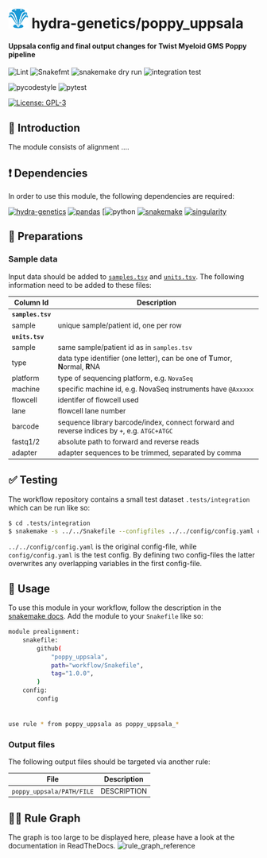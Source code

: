 # <img src="images/hydragenetics.png" width=40 /> hydra-genetics/poppy_uppsala

#### Uppsala config and final output changes for Twist Myeloid GMS Poppy pipeline

![Lint](https://github.com/hydra-genetics/poppy_uppsala/actions/workflows/lint.yaml/badge.svg?branch=develop)
![Snakefmt](https://github.com/hydra-genetics/poppy_uppsala/actions/workflows/snakefmt.yaml/badge.svg?branch=develop)
![snakemake dry run](https://github.com/hydra-genetics/poppy_uppsala/actions/workflows/snakemake-dry-run.yaml/badge.svg?branch=develop)
![integration test](https://github.com/hydra-genetics/poppy_uppsala/actions/workflows/integration.yaml/badge.svg?branch=develop)

![pycodestyle](https://github.com/hydra-genetics/poppy_uppsala/actions/workflows/pycodestyle.yaml/badge.svg?branch=develop)
![pytest](https://github.com/hydra-genetics/poppy_uppsala/actions/workflows/pytest.yaml/badge.svg?branch=develop)

[![License: GPL-3](https://img.shields.io/badge/License-GPL3-yellow.svg)](https://opensource.org/licenses/gpl-3.0.html)

## :speech_balloon: Introduction

The module consists of alignment  ....

## :heavy_exclamation_mark: Dependencies

In order to use this module, the following dependencies are required:

[![hydra-genetics](https://img.shields.io/badge/hydragenetics-v1.3.0-blue)](https://github.com/hydra-genetics/)
[![pandas](https://img.shields.io/badge/pandas-1.3.1-blue)](https://pandas.pydata.org/)
[![python](https://img.shields.io/badge/python-3.8-blue)
[![snakemake](https://img.shields.io/badge/snakemake-6.8.0-blue)](https://snakemake.readthedocs.io/en/stable/)
[![singularity](https://img.shields.io/badge/singularity-3.0.0-blue)](https://sylabs.io/docs/)

## :school_satchel: Preparations

### Sample data

Input data should be added to [`samples.tsv`](https://github.com/hydra-genetics/poppy_uppsala/blob/develop/config/samples.tsv)
and [`units.tsv`](https://github.com/hydra-genetics/poppy_uppsala/blob/develop/config/units.tsv).
The following information need to be added to these files:

| Column Id | Description |
| --- | --- |
| **`samples.tsv`** |
| sample | unique sample/patient id, one per row |
| **`units.tsv`** |
| sample | same sample/patient id as in `samples.tsv` |
| type | data type identifier (one letter), can be one of **T**umor, **N**ormal, **R**NA |
| platform | type of sequencing platform, e.g. `NovaSeq` |
| machine | specific machine id, e.g. NovaSeq instruments have `@Axxxxx` |
| flowcell | identifer of flowcell used |
| lane | flowcell lane number |
| barcode | sequence library barcode/index, connect forward and reverse indices by `+`, e.g. `ATGC+ATGC` |
| fastq1/2 | absolute path to forward and reverse reads |
| adapter | adapter sequences to be trimmed, separated by comma |

## :white_check_mark: Testing

The workflow repository contains a small test dataset `.tests/integration` which can be run like so:

```bash
$ cd .tests/integration
$ snakemake -s ../../Snakefile --configfiles ../../config/config.yaml config/config.yaml -j1 --use-singularity
```
`../../config/config.yaml` is the original config-file, while `config/config.yaml` is the test config. By defining two config-files the latter overwrites any overlapping variables in the first config-file.
## :rocket: Usage

To use this module in your workflow, follow the description in the
[snakemake docs](https://snakemake.readthedocs.io/en/stable/snakefiles/modularization.html#modules).
Add the module to your `Snakefile` like so:

```bash
module prealignment:
    snakefile:
        github(
            "poppy_uppsala",
            path="workflow/Snakefile",
            tag="1.0.0",
        )
    config:
        config


use rule * from poppy_uppsala as poppy_uppsala_*
```

### Output files

The following output files should be targeted via another rule:

| File | Description |
|---|---|
| `poppy_uppsala/PATH/FILE` | DESCRIPTION |

## :judge: Rule Graph

The graph is too large to be displayed here, please have a look at the documentation in ReadTheDocs.
![rule_graph_reference](images/rulegraph.svg)